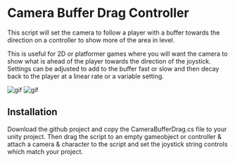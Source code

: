 Camera Buffer Drag Controller
==========

This script will set the camera to follow a player with a buffer towards the direction on a controller to show more of the area in level.

This is useful for 2D or platformer games where you will want the camera to show what is ahead of the player towards the direction of the joystick.
Settings can be adjusted to add to the buffer fast or slow and then decay back to the player at a linear rate or a variable setting.

![gif](https://i.imgur.com/RHPi3Dm.gif)
![gif](https://i.imgur.com/pKodWmi.gif)


Installation
------------

Download the github project and copy the CameraBufferDrag.cs file to your unity project.
Then drag the script to an empty gameobject or controller & attach a camera & character to the script and set the joystick string controls which match your project.

